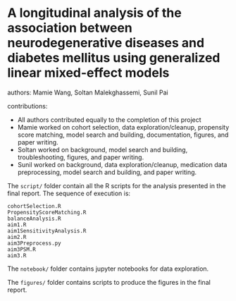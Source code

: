 # A longitudinal analysis of the association between neurodegenerative diseases and diabetes mellitus using generalized linear mixed-effect models

authors: Mamie Wang, Soltan Malekghassemi, Sunil Pai

contributions:
- All authors contributed equally to the completion of this project
- Mamie worked on cohort selection, data exploration/cleanup, propensity score matching, model search and building, documentation, figures, and paper writing.
- Soltan worked on background, model search and building, troubleshooting, figures, and paper writing.
- Sunil worked on background, data exploration/cleanup, medication data preprocessing, model search and building, and paper writing.

The `script/` folder contain all the R scripts for the analysis presented in the final report. The sequence of execution is:
```
cohortSelection.R
PropensityScoreMatching.R
balanceAnalysis.R
aim1.R
aim1SensitivityAnalysis.R
aim2.R
aim3Preprocess.py
aim3PSM.R
aim3.R
```
The `notebook/` folder contains jupyter notebooks for data exploration.

The `figures/` folder contains scripts to produce the figures in the final report. 

